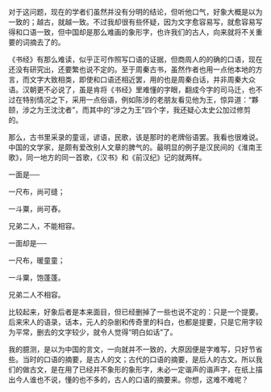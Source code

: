 对于这问题，现在的学者们虽然并没有分明的结论，但听他口气，好象大概是以为一致的；越古，就越一致。不过我却很有些怀疑，因为文字愈容易写，就愈容易写得和口语一致，但中国却是那么难画的象形字，也许我们的古人，向来就将不关重要的词摘去了的。

《书经》有那么难读，似乎正可作照写口语的证据，但商周人的的确的口语，现在还没有研究出，还要繁也说不定的。至于周秦古书，虽然作者也用一点他本地的方言，而文字大致相类，即使和口语还相近罢，用的也是周秦白话，并非周秦大众语。汉朝更不必说了，虽是肯将《书经》里难懂的字眼，翻成今字的司马迁，也不过在特别情况之下，采用一点俗语，例如陈涉的老朋友看见他为王，惊异道：“夥颐，涉之为王沈沈者”，而其中的“涉之为王”四个字，我还疑心太史公加过修剪的。

那么，古书里采录的童谣，谚语，民歌，该是那时的老牌俗语罢。我看也很难说。中国的文学家，是颇有爱改别人文章的脾气的。最明显的例子是汉民间的《淮南王歌》，同一地方的同一首歌，《汉书》和《前汉纪》记的就两样。

一面是──

  

一尺布，尚可缝；

一斗粟，尚可舂。

兄弟二人，不能相容。

  

一面却是──

  

一尺布，暖童童；

一斗粟，饱蓬蓬。

兄弟二人不相容。

  

比较起来，好象后者是本来面目，但已经删掉了一些也说不定的：只是一个提要。后来宋人的语录，话本，元人的杂剧和传奇里的科白，也都是提要，只是它用字较为平常，删去的文字较少，就令人觉得“明白如话”了。

我的臆测，是以为中国的言文，一向就并不一致的，大原因便是字难写，只好节省些。当时的口语的摘要，是古人的文；古代的口语的摘要，是后人的古文。所以我们的做古文，是在用了已经并不象形的象形字，未必一定谐声的谐声字，在纸上描出今人谁也不说，懂的也不多的，古人的口语的摘要来。你想，这难不难呢？